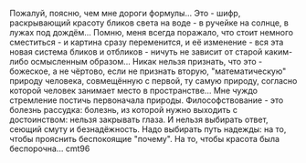 Пожалуй, поясню, чем мне дороги формулы... Это - шифр, раскрывающий красоту бликов света на воде - в ручейке на солнце, в лужах под дождём... Помню, меня всегда поражало, что стоит немного сместиться - и картина сразу переменится, и её изменение - вся эта новая система бликов и отбликов - ничуть не зависит от старой каким-либо осмысленным образом... Никак нельзя признать, что это - божеское, а не чёртово, если не признать вторую, "математическую" природу человека, совмещённую с первой, ту самую природу, согласно которой человек занимает место в пространстве... Мне чуждо стремление постичь первоначала природы. Философствование - это болезнь рассудка: болезнь, из которой нужно выходить с достоинством: нельзя закрывать глаза. И нельзя выбирать ответ, сеющий смуту и безнадёжность. Надо выбирать путь надежды: на то, чтобы прояснить беспокоящие "почему". На то, чтобы красота была беспорочна... cmt96